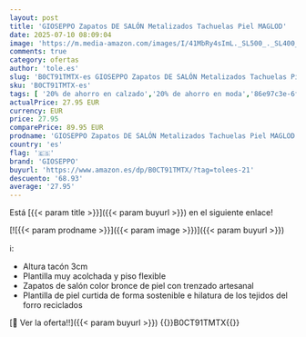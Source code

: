 ```yaml
---
layout: post
title: 'GIOSEPPO Zapatos DE SALÓN Metalizados Tachuelas Piel MAGLOD'
date: 2025-07-10 08:09:04
image: 'https://m.media-amazon.com/images/I/41MbRy4sImL._SL500_._SL400_.jpg'
comments: true
category: ofertas
author: 'tole.es'
slug: 'B0CT91TMTX-es GIOSEPPO Zapatos DE SALÓN Metalizados Tachuelas Piel MAGLOD'
sku: 'B0CT91TMTX-es'
tags: [ '20% de ahorro en calzado','20% de ahorro en moda','86e97c3e-6ff8-4d3f-b29f-3a584bbab339_0','86e97c3e-6ff8-4d3f-b29f-3a584bbab339_1201','Arborist Merchandising Root','Boutique para mujer','Custom Stores','Gioseppo','Moda','Moda Mujer','Prime Student -10% adicional en una selección de Moda','Self Service','Special Features Stores','Zapatos de tacón','Zapatos para mujer','Zapatos: -10% adicional en una selección de Moda','c8538d25-3af9-48d3-aeff-5f3ce5572a36_0','c8538d25-3af9-48d3-aeff-5f3ce5572a36_1501','c8538d25-3af9-48d3-aeff-5f3ce5572a36_4801','c8538d25-3af9-48d3-aeff-5f3ce5572a36_8301','gioseppo','zapatos','🇪🇸', ]
actualPrice: 27.95 EUR
currency: EUR
price: 27.95
comparePrice: 89.95 EUR
prodname: 'GIOSEPPO Zapatos DE SALÓN Metalizados Tachuelas Piel MAGLOD'
country: 'es'
flag: '🇪🇸'
brand: 'GIOSEPPO'
buyurl: 'https://www.amazon.es/dp/B0CT91TMTX/?tag=tolees-21'
descuento: '68.93'
average: '27.95'
---
```


Está [{{< param title >}}]({{< param buyurl >}}) en el siguiente enlace!

[![{{< param prodname >}}]({{< param image >}})]({{< param buyurl >}})

ℹ️:

- Altura tacón 3cm
- Plantilla muy acolchada y piso flexible
- Zapatos de salón color bronce de piel con trenzado artesanal
- Plantilla de piel curtida de forma sostenible e hilatura de los tejidos del forro reciclados

[🛒 Ver la oferta!!]({{< param buyurl >}})
{{<world>}}B0CT91TMTX{{</world>}}
